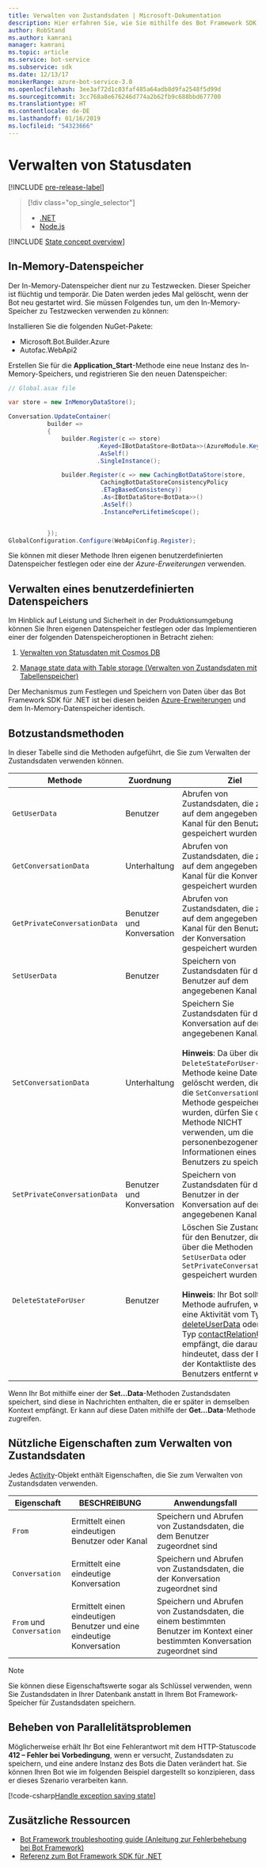 ```yaml
---
title: Verwalten von Zustandsdaten | Microsoft-Dokumentation
description: Hier erfahren Sie, wie Sie mithilfe des Bot Framework SDK für .NET Statusdaten speichern und abrufen.
author: RobStand
ms.author: kamrani
manager: kamrani
ms.topic: article
ms.service: bot-service
ms.subservice: sdk
ms.date: 12/13/17
monikerRange: azure-bot-service-3.0
ms.openlocfilehash: 3ee3af72d1c03faf485a64adb8d9fa2548f5d99d
ms.sourcegitcommit: 3cc768a8e676246d774a2b62fb9c688bbd677700
ms.translationtype: HT
ms.contentlocale: de-DE
ms.lasthandoff: 01/16/2019
ms.locfileid: "54323666"
---
```

# <a name="manage-state-data"></a>Verwalten von Statusdaten

[!INCLUDE [pre-release-label](../includes/pre-release-label-v3.md)]

> [!div class="op_single_selector"]
> - [.NET](../dotnet/bot-builder-dotnet-state.md)
> - [Node.js](../nodejs/bot-builder-nodejs-state.md)

[!INCLUDE [State concept overview](../includes/snippet-dotnet-concept-state.md)]

## <a name="in-memory-data-storage"></a>In-Memory-Datenspeicher

Der In-Memory-Datenspeicher dient nur zu Testzwecken. Dieser Speicher ist flüchtig und temporär. Die Daten werden jedes Mal gelöscht, wenn der Bot neu gestartet wird. Sie müssen Folgendes tun, um den In-Memory-Speicher zu Testzwecken verwenden zu können: 

Installieren Sie die folgenden NuGet-Pakete: 
- Microsoft.Bot.Builder.Azure
- Autofac.WebApi2

Erstellen Sie für die **Application_Start**-Methode eine neue Instanz des In-Memory-Speichers, und registrieren Sie den neuen Datenspeicher:

```cs
// Global.asax file

var store = new InMemoryDataStore();

Conversation.UpdateContainer(
           builder =>
           {
               builder.Register(c => store)
                         .Keyed<IBotDataStore<BotData>>(AzureModule.Key_DataStore)
                         .AsSelf()
                         .SingleInstance();

               builder.Register(c => new CachingBotDataStore(store,
                          CachingBotDataStoreConsistencyPolicy
                          .ETagBasedConsistency))
                          .As<IBotDataStore<BotData>>()
                          .AsSelf()
                          .InstancePerLifetimeScope();


           });
GlobalConfiguration.Configure(WebApiConfig.Register);

```

Sie können mit dieser Methode Ihren eigenen benutzerdefinierten Datenspeicher festlegen oder eine der *Azure-Erweiterungen* verwenden.

## <a name="manage-custom-data-storage"></a>Verwalten eines benutzerdefinierten Datenspeichers

Im Hinblick auf Leistung und Sicherheit in der Produktionsumgebung können Sie Ihren eigenen Datenspeicher festlegen oder das Implementieren einer der folgenden Datenspeicheroptionen in Betracht ziehen:

1. [Verwalten von Statusdaten mit Cosmos DB](bot-builder-dotnet-state-azure-cosmosdb.md)

2. [Manage state data with Table storage (Verwalten von Zustandsdaten mit Tabellenspeicher)](bot-builder-dotnet-state-azure-table-storage.md)

Der Mechanismus zum Festlegen und Speichern von Daten über das Bot Framework SDK für .NET ist bei diesen beiden [Azure-Erweiterungen](https://www.nuget.org/packages/Microsoft.Bot.Builder.Azure/) und dem In-Memory-Datenspeicher identisch.

## <a name="bot-state-methods"></a>Botzustandsmethoden

In dieser Tabelle sind die Methoden aufgeführt, die Sie zum Verwalten der Zustandsdaten verwenden können.

| Methode | Zuordnung | Ziel |                                                
|----|----|----|
| `GetUserData` | Benutzer | Abrufen von Zustandsdaten, die zuvor auf dem angegebenen Kanal für den Benutzer gespeichert wurden |
| `GetConversationData` | Unterhaltung | Abrufen von Zustandsdaten, die zuvor auf dem angegebenen Kanal für die Konversation gespeichert wurden |
| `GetPrivateConversationData` | Benutzer und Konversation | Abrufen von Zustandsdaten, die zuvor auf dem angegebenen Kanal für den Benutzer in der Konversation gespeichert wurden |
| `SetUserData` | Benutzer | Speichern von Zustandsdaten für den Benutzer auf dem angegebenen Kanal |
| `SetConversationData` | Unterhaltung | Speichern Sie Zustandsdaten für die Konversation auf dem angegebenen Kanal. <br/><br/>**Hinweis**: Da über die `DeleteStateForUser`-Methode keine Daten gelöscht werden, die über die `SetConversationData`-Methode gespeichert wurden, dürfen Sie diese Methode NICHT verwenden, um die personenbezogenen Informationen eines Benutzers zu speichern. |
| `SetPrivateConversationData` | Benutzer und Konversation | Speichern von Zustandsdaten für den Benutzer in der Konversation auf dem angegebenen Kanal |
| `DeleteStateForUser` | Benutzer | Löschen Sie Zustandsdaten für den Benutzer, die zuvor über die Methoden `SetUserData` oder `SetPrivateConversationData` gespeichert wurden. <br/><br/>**Hinweis**: Ihr Bot sollte diese Methode aufrufen, wenn er eine Aktivität vom Typ [deleteUserData](bot-builder-dotnet-activities.md#deleteuserdata) oder vom Typ [contactRelationUpdate](bot-builder-dotnet-activities.md#contactrelationupdate) empfängt, die darauf hindeutet, dass der Bot aus der Kontaktliste des Benutzers entfernt wurde. |

Wenn Ihr Bot mithilfe einer der **Set...Data**-Methoden Zustandsdaten speichert, sind diese in Nachrichten enthalten, die er später in demselben Kontext empfängt. Er kann auf diese Daten mithilfe der **Get...Data**-Methode zugreifen.

## <a name="useful-properties-for-managing-state-data"></a>Nützliche Eigenschaften zum Verwalten von Zustandsdaten

Jedes [Activity][Activity]-Objekt enthält Eigenschaften, die Sie zum Verwalten von Zustandsdaten verwenden.

| Eigenschaft | BESCHREIBUNG | Anwendungsfall |
|----|----|----|
| `From` | Ermittelt einen eindeutigen Benutzer oder Kanal | Speichern und Abrufen von Zustandsdaten, die dem Benutzer zugeordnet sind |
| `Conversation` | Ermittelt eine eindeutige Konversation | Speichern und Abrufen von Zustandsdaten, die der Konversation zugeordnet sind |
| `From` und `Conversation` | Ermittelt einen eindeutigen Benutzer und eine eindeutige Konversation | Speichern und Abrufen von Zustandsdaten, die einem bestimmten Benutzer im Kontext einer bestimmten Konversation zugeordnet sind |

> [!NOTE]
> Sie können diese Eigenschaftswerte sogar als Schlüssel verwenden, wenn Sie Zustandsdaten in Ihrer Datenbank anstatt in Ihrem Bot Framework-Speicher für Zustandsdaten speichern.

## <a name="handle-concurrency-issues"></a>Beheben von Parallelitätsproblemen

Möglicherweise erhält Ihr Bot eine Fehlerantwort mit dem HTTP-Statuscode **412 – Fehler bei Vorbedingung**, wenn er versucht, Zustandsdaten zu speichern, und eine andere Instanz des Bots die Daten verändert hat. Sie können Ihren Bot wie im folgenden Beispiel dargestellt so konzipieren, dass er dieses Szenario verarbeiten kann.

[!code-csharp[Handle exception saving state](../includes/code/dotnet-state.cs#handleException)]

## <a name="additional-resources"></a>Zusätzliche Ressourcen

- [Bot Framework troubleshooting guide (Anleitung zur Fehlerbehebung bei Bot Framework)](../bot-service-troubleshoot-general-problems.md)
- <a href="/dotnet/api/?view=botbuilder-3.11.0" target="_blank">Referenz zum Bot Framework SDK für .NET</a>

[Activity]: https://docs.botframework.com/en-us/csharp/builder/sdkreference/dc/d2f/class_microsoft_1_1_bot_1_1_connector_1_1_activity.html
